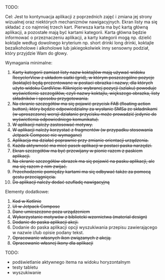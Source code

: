 TODO:

Cel: Jest to kontynuacja aplikacji z poprzednich zajęć i zmiana jej strony wizualnej oraz niektórych mechanizmów nawigacyjnych. Ekran listy ma się składać z co najmniej trzech kart. Pierwsza karta ma być kartą główną aplikacji, a pozostałe mają być kartami kategorii. Karta główna będzie informować o  przeznaczeniu aplikacji, a karty kategorii mogą np. dzielić koktajle według dowolnego kryterium np. short drinki long drinki, koktajle bezalkoholowe i alkoholowe lub jakiegokolwiek inny sensowny podział, który przyjdzie Wam do głowy.

Wymagania minimalne:
1. ~~Karty kategorii zamiast listy nazw koktajlów mają używać widoku RecyclerView z układem siatki (grid), w którym poszczególne pozycje (koktajle) będą prezentowane w postaci obrazka i nazwy, dla których użyto widoku CardView. Kliknięcie wybranej pozycji (szlaku) powoduje wyświetlenie szczegółów, czyli nazwy koktajlu, większego obrazka, listy składników i sposobu przygotowania.~~
2. ~~Na ekranie szczegółów ma się pojawić przycisk FAB (floating action button), który będzie odpowiedzialny za wysłanie SMSa ze składnikami  (w uproszczonej wersji działanie przycisku może prowadzić jedynie do wyświetlenia odpowiedniego komunikatu).~~
3. ~~W aplikacji należy zastosować motywy.~~
4. ~~W aplikacji należy korzystać z fragmentów (w przypadku stosowania Jetpack Compose nie wymagane)~~
5. ~~Aplikacja ma działać poprawnie przy zmianie orientacji urządzenia.~~
6. ~~Każda aktywność ma mieć pasek aplikacji w postaci paska narzędzi.~~
7. ~~Ekran szczegółów ma być przewijany w pionie razem z paskiem aplikacji.~~
8. ~~Na ekranie szczegółów obrazek ma się pojawić na pasku aplikacji, ale ma się razem z nim zwijać.~~
9. ~~Przechodzenie pomiędzy kartami ma się odbywać także za pomocą gestu przeciągnięcia.~~
10. ~~Do aplikacji należy dodać szufladę nawigacyjną~~

Elementy dodatkowe:
1. ~~Kod w Kotlinie~~
2. ~~UI w Jetpack Compose~~
3. ~~Dane umieszczone poza urządzeniem~~
4. ~~Wykorzystanie motywów z biblioteki wzornictwa (material design)~~
5. ~~Dodanie do paska aplikacji akcji.~~
6. Dodanie do paska aplikacji opcji wyszukiwania przepisu zawierającego w nazwie i/lub opisie podany tekst.
7. ~~Opracowanie własnych ikon związanych z akcją.~~
8. ~~Opracowanie własnej ikony dla aplikacji~~


TODO:
- podświetlanie aktywnego itema na widoku horyzontalnym
- testy tabletu
- wyszukiwanie